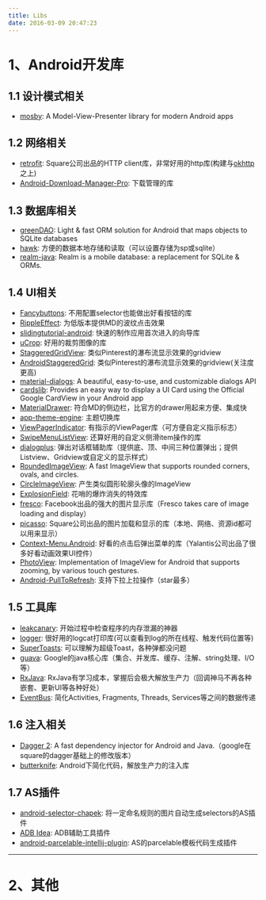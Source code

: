 ```yaml
---
title: Libs
date: 2016-03-09 20:47:23
---
```


# 1、Android开发库
## 1.1 设计模式相关
* [mosby][1]: A Model-View-Presenter library for modern Android apps

## 1.2 网络相关
* [retrofit][0]: Square公司出品的HTTP client库，非常好用的http库(构建与[okhttp][38]之上)
* [Android-Download-Manager-Pro][14]: 下载管理的库


## 1.3 数据库相关
* [greenDAO][2]: Light & fast ORM solution for Android that maps objects to SQLite databases
* [hawk][15]: 方便的数据本地存储和读取（可以设置存储为sp或sqlite）
* [realm-java][27]: Realm is a mobile database: a replacement for SQLite & ORMs.

## 1.4 UI相关
* [Fancybuttons][3]: 不用配置selector也能做出好看按钮的库
* [RippleEffect][4]: 为低版本提供MD的波纹点击效果
* [slidingtutorial-android][5]: 快速的制作应用首次进入的向导库
* [uCrop][6]: 好用的裁剪图像的库
* [StaggeredGridView][9]: 类似Pinterest的瀑布流显示效果的gridview
* [AndroidStaggeredGrid][34]: 类似Pinterest的瀑布流显示效果的gridview(关注度更高)
* [material-dialogs][10]: A beautiful, easy-to-use, and customizable dialogs API
* [cardslib][11]: Provides an easy way to display a UI Card using the Official Google CardView in your Android app
* [MaterialDrawer][12]: 符合MD的侧边栏，比官方的drawer用起来方便、集成快
* [app-theme-engine][13]: 主题切换库
* [ViewPagerIndicator][18]: 有指示的ViewPager库（可方便自定义指示标志）
* [SwipeMenuListView][20]: 还算好用的自定义侧滑item操作的库
* [dialogplus][23]: 弹出对话框辅助库（提供底、顶、中间三种位置弹出；提供Listview、Gridview或自定义的显示样式）
* [RoundedImageView][24]: A fast ImageView that supports rounded corners, ovals, and circles.
* [CircleImageView][26]: 产生类似圆形轮廓头像的ImageView
* [ExplosionField][25]: 花哨的爆炸消失的特效库
* [fresco][32]: Facebook出品的强大的图片显示库（Fresco takes care of image loading and display）
* [picasso][37]: Square公司出品的图片加载和显示的库（本地、网络、资源id都可以用来显示）
* [Context-Menu.Android][33]: 好看的点击后弹出菜单的库（Yalantis公司出品了很多好看动画效果UI控件）
* [PhotoView][35]: Implementation of ImageView for Android that supports zooming, by various touch gestures.
* [Android-PullToRefresh][36]: 支持下拉上拉操作（star最多）


## 1.5 工具库
* [leakcanary][19]: 开始过程中检查程序的内存泄漏的神器
* [logger][21]: 很好用的logcat打印库(可以查看到log的所在线程、触发代码位置等)
* [SuperToasts][28]: 可以理解为超级Toast，各种弹都没问题
* [guava][29]: Google的java核心库（集合、并发库、缓存、注解、string处理、I/O等）
* [RxJava][30]: RxJava有学习成本，掌握后会极大解放生产力（回调神马不再各种嵌套、更新UI等各种好处）
* [EventBus][31]: 简化Activities, Fragments, Threads, Services等之间的数据传递

## 1.6 注入相关
* [Dagger 2][16]: A fast dependency injector for Android and Java.（google在square的dagger基础上的修改版本）
* [butterknife][17]: Android下简化代码，解放生产力的注入库


## 1.7 AS插件
* [android-selector-chapek][7]: 将一定命名规则的图片自动生成selectors的AS插件
* [ADB Idea][8]: ADB辅助工具插件
* [android-parcelable-intellij-plugin][22]: AS的parcelable模板代码生成插件

----
# 2、其他



[0]:https://github.com/square/retrofit
[1]:https://github.com/sockeqwe/mosby
[2]:https://github.com/greenrobot/greenDAO
[3]:https://github.com/medyo/Fancybuttons
[4]:https://github.com/traex/RippleEffect
[5]:https://github.com/Cleveroad/slidingtutorial-android
[6]:https://github.com/Yalantis/uCrop
[7]:https://github.com/inmite/android-selector-chapek
[8]:https://github.com/pbreault/adb-idea
[9]:https://github.com/maurycyw/StaggeredGridView
[10]:https://github.com/afollestad/material-dialogs
[11]:https://github.com/gabrielemariotti/cardslib
[12]:http://mikepenz.github.io/MaterialDrawer
[13]:https://github.com/afollestad/app-theme-engine
[14]:https://github.com/majidgolshadi/Android-Download-Manager-Pro
[15]:https://github.com/orhanobut/hawk
[16]:https://github.com/google/dagger
[17]:https://github.com/JakeWharton/butterknife
[18]:https://github.com/JakeWharton/ViewPagerIndicator
[19]:https://github.com/square/leakcanary
[20]:https://github.com/baoyongzhang/SwipeMenuListView
[21]:https://github.com/orhanobut/logger
[22]:https://github.com/mcharmas/android-parcelable-intellij-plugin
[23]:https://github.com/orhanobut/dialogplus
[24]:https://github.com/vinc3m1/RoundedImageView
[25]:https://github.com/tyrantgit/ExplosionField
[26]:https://github.com/hdodenhof/CircleImageView
[27]:https://github.com/realm/realm-java
[28]:https://github.com/JohnPersano/SuperToasts
[29]:https://github.com/google/guava
[30]:https://github.com/ReactiveX/RxJava
[31]:https://github.com/greenrobot/EventBus
[32]:https://github.com/facebook/fresco
[33]:https://github.com/Yalantis/Context-Menu.Android
[34]:https://github.com/etsy/AndroidStaggeredGrid
[35]:https://github.com/chrisbanes/PhotoView
[36]:https://github.com/chrisbanes/Android-PullToRefresh
[37]:https://github.com/square/picasso
[38]:https://github.com/square/okhttp
